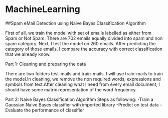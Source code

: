 # MachineLearning

##Spam eMail Detection using Naive Bayes Classification Algorithm

First of all, we train the model with set of emails labelled as either from Spam or Not Spam. There are 702 emails equally divided into spam and non spam category. Next, I test the model on 260 emails. After predicting the category of those emails, I compare the accuracy with correct classification that we already know.

Part 1: Cleaning and preparing the data 

There are two folders test-mails and train-mails. I will use train-mails to train the model.In cleaning, we remove the non required words, expressions and symbols from text.After cleaning what I need from every email document, I should have some matrix representation of the word frequency.

Part 2: Naive Bayes Classification Algorithm
Steps as following: 
-Train a Gaussian Naive Bayes classifier with imported library 
-Predict on test data 
-Evaluate the performance of classifier 
